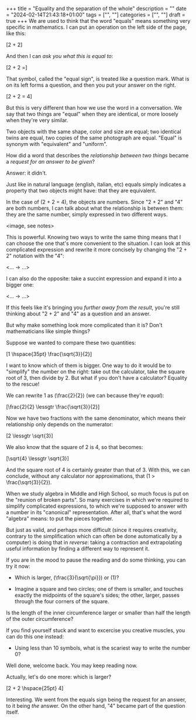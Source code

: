 +++
title = "Equality and the separation of the whole"
description = ""
date = "2024-02-14T21:43:18+01:00"
tags = ["", ""]
categories = ["", ""]
draft = true
+++
We are used to think that the word "equals" means something very specific in mathematics. I can put an operation on the left side of the page, like this:

\[2 + 2\]

And then I can _ask you what this is equal to_:

\[2 + 2 =\]

That symbol, called the "equal sign", is treated like a question mark. What is on its left forms a question, and then you put your answer on the right.

\[2 + 2 = 4\]

But this is very different than how we use the word in a conversation. We say that two things are "equal" when they are identical, or more loosely when they're very similar.

Two objects with the same shape, color and size are equal; two identical twins are equal, two copies of the same photograph are equal. "Equal" is synonym with "equivalent" and "uniform".

How did a word that describes the _relationship between two things_ became a _request for an answer to be given_?

Answer: it didn't.

Just like in natural language (english, italian, etc) equals simply indicates a property that two objects might have: that they are equivalent.

In the case of \(2 + 2 = 4\), the objects are numbers. Since "2 + 2" and "4" are both numbers, I can talk about what the relationship is between them: they are the same number, simply expressed in two different ways.

<image, see notes>

This is powerful. Knowing two ways to write the same thing means that I can choose the one that's more convenient to the situation. I can look at this complicated expression and rewrite it more concisely by changing the "2 + 2" notation with the "4":

<... -> ...>

I can also do the opposite: take a succint expression and expand it into a bigger one:

<... -> ...>

If this feels like it's bringing you _further away from the result_, you're still thinking about "2 + 2" and "4" as a question and an answer.

But why make something look more complicated than it is? Don't mathematicians like simple things?

Suppose we wanted to compare these two quantities:

\[1 \hspace{35pt} \frac{\sqrt{3}}{2}\]

I want to know which of them is bigger. One way to do it would be to "simplify" the number on the right: take out the calculator, take the square root of 3, then divide by 2. But what if you don't have a calculator? Equality to the rescue!

We can rewrite 1 as \(\frac{2}{2}\) (we can because they're _equal_):

\[\frac{2}{2} \lessgtr \frac{\sqrt{3}}{2}\]

Now we have two fractions with the same denominator, which means their relationship only depends on the numerator:

\[2 \lessgtr \sqrt{3}\]

We also know that the square of 2 is 4, so that becomes:

\[\sqrt{4} \lessgtr \sqrt{3}\]

And the square root of 4 is certainly greater than that of 3. With this, we can conclude, without any calculator nor approximations, that \(1 > \frac{\sqrt{3}}{2}\).

When we study algebra in Middle and High School, so much focus is put on the "reunion of broken parts". So many exercises in which we're required to simplify complicated expressions, to which we're supposed to answer with a number in its "canonical" representation. After all, that's what the word "algebra" means: to put the pieces together.

But just as valid, and perhaps more difficult (since it requires creativity, contrary to the simplification which can often be done automatically by a computer) is doing that in _reverse_: taking a contraction and extrapolating useful information by finding a different way to represent it.

If you are in the mood to pause the reading and do some thinking, you can try it now:

- Which is larger, \(\frac{3}{\sqrt{\pi}}\) or \(1\)?

- Imagine a square and two circles; one of them is smaller, and touches exactly the midpoints of the square's sides; the other, larger, passes through the four corners of the square.

<drawing>

Is the length of the inner circumference larger or smaller than half the length of the outer circumference?

If you find yourself stuck and want to excercise you creative muscles, you can do this one instead:

- Using less than 10 symbols, what is the scariest way to write the number 0?

Well done, welcome back. You may keep reading now.

Actually, let's do one more: which is larger?

\[2 + 2 \hspace{25pt} 4\]

Interesting. We went from the equals sign being the request for an answer, to it being _the_ answer. On the other hand, "4" became part of the question itself.

